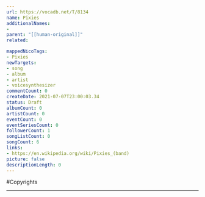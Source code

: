 ```yaml
---
url: https://vocadb.net/T/8134
name: Pixies
additionalNames: 
- 
parent: "[[human-original]]"
related:

mappedNicoTags:
- Pixies
newTargets:
- song
- album
- artist
- voicesynthesizer
commentCount: 0
createDate: 2021-07-07T23:00:03.34
status: Draft
albumCount: 0
artistCount: 0
eventCount: 0
eventSeriesCount: 0
followerCount: 1
songListCount: 0
songCount: 6
links: 
- https://en.wikipedia.org/wiki/Pixies_(band)
picture: false
descriptionLength: 0
---
```


#Copyrights



---

